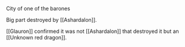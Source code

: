 City of one of the barones

Big part destroyed by [[Ashardalon]].

[[Glauron]] confirmed it was not [[Ashardalon]] that destroyed it but an [[Unknown red dragon]].

